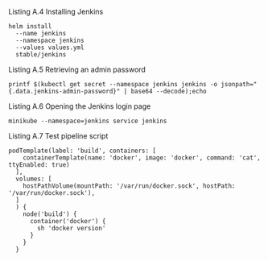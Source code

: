 Listing A.4 Installing Jenkins

```
helm install
  --name jenkins
  --namespace jenkins
  --values values.yml
  stable/jenkins
```

Listing A.5 Retrieving an admin password

```
printf $(kubectl get secret --namespace jenkins jenkins -o jsonpath="{.data.jenkins-admin-password}" | base64 --decode);echo
```

Listing A.6 Opening the Jenkins login page

```
minikube --namespace=jenkins service jenkins
```
Listing A.7 Test pipeline script

```
podTemplate(label: 'build', containers: [
    containerTemplate(name: 'docker', image: 'docker', command: 'cat', ttyEnabled: true)
  ],
  volumes: [
    hostPathVolume(mountPath: '/var/run/docker.sock', hostPath: '/var/run/docker.sock'),
  ]
  ) {
    node('build') {
      container('docker') {
        sh 'docker version'
      }        
    }  
  }
```
